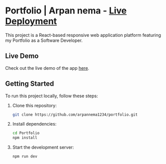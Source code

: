 # Portfolio | Arpan nema - [Live Deployment](https://portfolio-git-main-arpannema1234s-projects.vercel.app/)

This project is a React-based responsive web application platform featuring my Portfolio as a Software Developer.

## Live Demo

Check out the live demo of the app [here](https://portfolio-git-main-arpannema1234s-projects.vercel.app/).

## Getting Started

To run this project locally, follow these steps:

1. Clone this repository:
   ```bash
   git clone https://github.com/arpannema1234/portfolio.git
   ```
2. Install dependencies:
   ```bash
   cd Portfolio
   npm install
   ```
3. Start the development server:
   ```bash
   npm run dev
   ```
